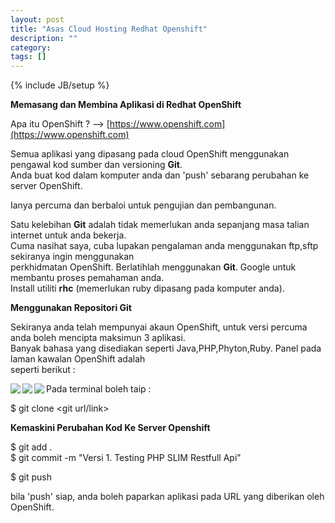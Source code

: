 ```yaml
---
layout: post
title: "Asas Cloud Hosting Redhat Openshift"
description: ""
category: 
tags: []
---
```

{% include JB/setup %}

**Memasang dan Membina Aplikasi di Redhat OpenShift**

Apa itu OpenShift ? --> [https://www.openshift.com](https://www.openshift.com)

Semua aplikasi yang dipasang pada cloud OpenShift menggunakan pengawal kod sumber dan versioning **Git**.  
Anda buat kod dalam komputer anda dan 'push' sebarang perubahan ke server OpenShift.  

Ianya percuma dan berbaloi untuk pengujian dan pembangunan.

<!-- more --> 

Satu kelebihan **Git** adalah tidak memerlukan anda sepanjang masa talian internet untuk anda bekerja.  
Cuma nasihat saya, cuba lupakan pengalaman anda menggunakan ftp,sftp sekiranya ingin menggunakan  
perkhidmatan OpenShift. Berlatihlah menggunakan **Git**. Google untuk membantu proses pemahaman anda.  
Install utiliti **rhc** (memerlukan ruby dipasang pada komputer anda).  

**Menggunakan Repositori Git**

Sekiranya anda telah mempunyai akaun OpenShift, untuk versi percuma anda boleh mencipta maksimun 3 aplikasi.  
Banyak bahasa yang disediakan seperti Java,PHP,Phyton,Ruby. Panel pada laman kawalan OpenShift adalah  
seperti berikut :    

<img src="{{ASSET_PATH}}/images/oshift1.png" align="left"/>   

<img src="{{ASSET_PATH}}/images/oshift2.png" align="left"/>   

<img src="{{ASSET_PATH}}/images/oshift3.png" align="left"/>   

Pada terminal boleh taip :  

$ git clone <git url/link> <nama direktori nak cipta> 

**Kemaskini Perubahan Kod Ke Server Openshift**

$ git add .   
$ git commit -m "Versi 1. Testing PHP SLIM Restfull Api"  

$ git push

bila 'push' siap, anda boleh paparkan aplikasi pada URL yang diberikan oleh OpenShift. 






